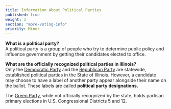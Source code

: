 ```yaml
---
title: Information About Political Parties
published: true
weight: 3
section: "more-voting-info"
priority: Minor
---
```

**What is a political party?**  
A political party is a group of people who try to determine public policy and influence government by getting their candidates elected to office.  

**What are the officially recognized political parties in Illinois?**  
Only the [Democratic Party](http://www.ildems.com/) and the [Republican Party](http://www.weareillinois.org/) are statewide, established political parties in the State of Illinois. However, a candidate may choose to have a label of another party appear alongside their name on the ballot. These labels are called **political party designations.**  

The [Green Party](http://www.ilgp.org/), while not officially recognized by the state, holds partisan primary elections in U.S. Congressional Districts 5 and 12.  
